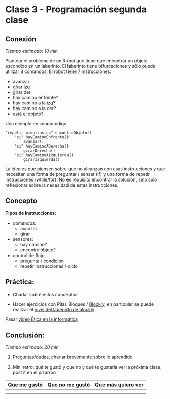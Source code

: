 # Clase 3 - Programación segunda clase

## Conexión

*Tiempo estimado: 10 min*

Plantear el problema de un Robot que tiene que encontrar un objeto escondido en un laberinto. El laberinto tiene bifurcaciones y sólo puede utilizar 8 comandos. El robot tiene 7 instrucciones:
- avanzar  
- girar izq 
- girar der 
- hay camino enfrente?
- hay camino a la izq?
- hay camino a la der?
- está el objeto?

Una ejemplo en seudocódigo:

```
"repetir mientras no" encontreObjeto()
    "si" hayCaminoEnfrente()
        avanzar()
    "si" hayCaminoADerecha()
        girarDerecha()
    "si" hayCaminoAIzquierda()
        girarIzquierda()
```

La idea es que piensen sobre que no alcanzan con esas instrucciones y que necesitan una forma de preguntar / sensar (if) y una forma de repetir instrucciones (while/for). No es requisito encontrar la solución, sino sólo reflexionar sobre la necesidad de estas instrucciones.

## Concepto

**Tipos de instrucciones:**

   - comandos:
       - avanzar
       - girar
   - sensores:
       - hay camino?
       - encontré objeto?
   - control de flujo
       - pregunta / condición
       - repetir instrucciones / ciclo

## Práctica: 

- Charlar sobre estos conceptos

- Hacer ejercicios con Pilas Bloques / [Blockly](https://blockly-games.appspot.com/), en particular se puede realizar el [nivel del laberinto de blockly](https://blockly-games.appspot.com/maze)


Pasar [video Ética en la informática](https://www.youtube.com/watch?v=lYW3FoTaVLg)

## Conclusión:
*Tiempo estimado: 20 min*

 1) Preguntas/dudas, charlar brevemente sobre lo aprendido

 2) Mini retro: qué te gustó y que no y qué te gustaría ver la próxima clase, post it en el pizarrón          
 
 Que me gustó | Que no me gustó  | Que más quiero ver
 --- | --- | ---
  |  |
  |  |